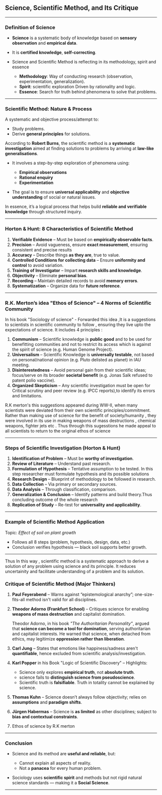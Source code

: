 

## **Science, Scientific Method, and Its Critique**

---

### **Definition of Science**

* **Science** is a systematic body of knowledge based on **sensory observation** and **empirical data**.
* It is **certified knowledge**, **self-correcting**.
* Science and Scientific Method is reflecting in its methodology, spirit and essence 

  * **Methodology**: Way of conducting research (observation, experimentation, generalization).
  * **Spirit**: scientific exploration Driven by rationality and logic.
  * **Essence**: Search for truth behind phenomena to solve that problems.

---

### **Scientific Method: Nature & Process**

A systematic and objective process/attempt to:

* Study problems.
* Derive **general principles** for solutions.

According to **Robert Burns**, the scientific method is a **systematic investigation** aimed at finding solutions to problems by arriving at **law-like generalisations**.

* It involves a step-by-step exploration of phenomena using:

  * **Empirical observations**
  * **Rational enquiry**
  * **Experimentation**
* The goal is to ensure **universal applicability** and **objective understanding** of social or natural issues.

In essence, it’s a logical process that helps build **reliable and verifiable knowledge** through structured inquiry.

---

### **Horton & Hunt: 8 Characteristics of Scientific Method**

1. **Verifiable Evidence** – Must be based on **empirically observable facts**.
2. **Precision** – Avoid vagueness, ensure **exact measurement**, ensuring consistent and precise results
3. **Accuracy** – Describe things **as they are**, true to value.
4. **Controlled Conditions for collecting data** – Ensure **uniformity and control** to avoid variation.
5. **Training of Investigator** – Impart **research skills and knowledge**.
6. **Objectivity** – Eliminate **personal bias**.
7. **Recording** – Maintain detailed records to avoid **memory errors**.
8. **Systematization** – Organize data for **future reference**.

---

### **R.K. Merton’s idea "Ethos of Science"** – 4 Norms of Scientific Community

In his book "Sociology of science" - Forwarded this idea ,It is a  suggestions to scientists  in scientific community to follow , ensuring they live upto the expectations of science. It includes 4 principles : 

1. **Communism** – Scientific knowledge is **public good** and to be used for benefitting communities and not to restrict its access which is against the spirit of science (e.g. Human Genome Project).
2. **Universalism** – Scientific Knowledge is **universally testable**, not based on personal/national opinion (e.g. Pluto delisted as planet) in IAU meeting.
3. **Disinterestedness** – Avoid personal gain from their scientific ideas; focus/serve on its broader **societal benefit** (e.g. Jonas Salk refused to patent polio vaccine).
4. **Organized Skepticism** – Any  scientific investigation must be open for Critical scrutiny and peer review (e.g. IPCC reports),to identify its errors and limitations.


R.K merton's this suggestions appeared during WW-II, when many scientists were deviated from their own scientific principles/commitment. Rather than making use of science for the benefit of society/humanity , they were involved in its use in making weapons of mass destructions , chemical weapons, fighter jets etc . Thus through this sugesstions he made appeal to all scientists to return to the original ethos of science

---

### **Steps of Scientific Investigation** (Horton & Hunt)

1. **Identification of Problem** – Must be **worthy of investigation**.
2. **Review of Literature** – Understand past research.
3. **Formulation of Hypothesis** – Tentative assumption to be tested. In this step researcher must formulate hypothesis and its possible solutions
4. **Research Design** – Blueprint of methodology to be followed in research.
5. **Data Collection** – Via primary or secondary sources.
6. **Data Analysis** – Through classification, comparison.
7. **Generalization & Conclusion** – Identify patterns and build theory.Thus concluding outcome of the whole research
8. **Replication of Study** – Re-test for **universality and applicability**.

---

### **Example of Scientific Method Application**

Topic: *Effect of soil on plant growth*

* Follows all 8 steps (problem, hypothesis, design, data, etc.)
* Conclusion verifies hypothesis — black soil supports better growth.

---

Thus In this way , scientific method is a systematic approach to derive a solution of any problem using science and its principle. It reduces uncertainity and facilitate understanding of a problem and its solution.

### **Critique of Scientific Method (Major Thinkers)**

1. **Paul Feyerabend** – Warns against “epistemological anarchy”; one-size-fits-all method isn't valid for all disciplines.

2. **Theodor Adorno (Frankfurt School)** – Critiques science for enabling **weapons of mass destruction** and capitalist domination.

      Theodor Adorno, in his book *"The Authoritarian Personality"*, argued that **science can become a tool for domination**, serving authoritarian and capitalist interests. He warned that science, when detached from ethics, may legitimize **oppression rather than liberation**.


3. **Carl Jung** – States that emotions like happiness/sadness aren't **quantifiable**, hence excluded from scientific analysis/investigation.

4. **Karl Popper** in his Book "Logic of Scientific Discovery" – Highlights:

   * Science only explores **empirical truth**, not **absolute truth**.
   * science fails to **distinguish science from pseudoscience**.
   * Scientific truth is **falsifiable**. Truth in totality cannot be explained  by science.

5. **Thomas Kuhn** – Science doesn’t always follow objectivity; relies on **assumptions** and **paradigm shifts**.

6. **Jürgen Habermas** – Science is **as limited** as other disciplines; subject to **bias and contextual constraints**.
7. Ethos of science by R.K merton

---

### **Conclusion**

* Science and its method are **useful and reliable**, but:

  * Cannot explain all aspects of reality.
  * Not a **panacea** for every human problem.
* Sociology uses **scientific spirit** and methods but not rigid natural science standards — making it a **Social Science**.

---

